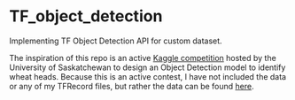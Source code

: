 # TF_object_detection
Implementing TF Object Detection API for custom dataset. 

The inspiration of this repo is an active [Kaggle competition](https://www.kaggle.com/c/global-wheat-detection) hosted by the University of Saskatchewan to design an Object Detection model to identify wheat heads. Because this is an active contest, I have not included the data or any of my TFRecord files, but rather the data can be found [here](https://www.kaggle.com/c/global-wheat-detection/data). 

